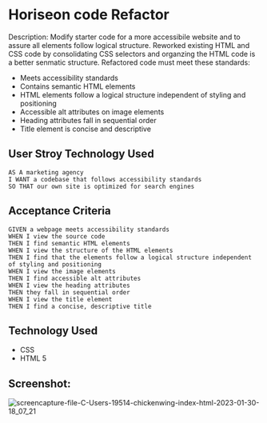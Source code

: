 # Horiseon code Refactor

Description: 
Modify starter code for a more accessibile website and to assure all elements follow logical structure. Reworked existing HTML and CSS code by consolidating CSS selectors and organzing the HTML code is a better senmatic structure. 
Refactored code must meet these standards: 
- Meets accessibility standards
- Contains semantic HTML elements
- HTML elements follow a logical structure independent of styling and positioning
- Accessible alt attributes on image elements
- Heading attributes fall in sequential order
- Title element is concise and descriptive

## User Stroy Technology Used
```
AS A marketing agency
I WANT a codebase that follows accessibility standards
SO THAT our own site is optimized for search engines
```

## Acceptance Criteria 
```
GIVEN a webpage meets accessibility standards
WHEN I view the source code
THEN I find semantic HTML elements
WHEN I view the structure of the HTML elements
THEN I find that the elements follow a logical structure independent of styling and positioning
WHEN I view the image elements
THEN I find accessible alt attributes
WHEN I view the heading attributes
THEN they fall in sequential order
WHEN I view the title element
THEN I find a concise, descriptive title
```

## Technology Used
- CSS
- HTML 5


## Screenshot: 
![screencapture-file-C-Users-19514-chickenwing-index-html-2023-01-30-18_07_21](https://user-images.githubusercontent.com/105468134/215641990-0924d3a7-16ab-4052-844e-35fdbc95d02c.png)

